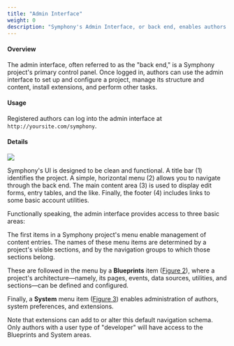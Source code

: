 ```yaml
---
title: "Admin Interface"
weight: 0
description: "Symphony's Admin Interface, or back end, enables authors to manage content and system settings."
---
```


#### Overview

The admin interface, often referred to as the "back end," is a Symphony project's primary control panel. Once logged in, <a rel="concept">authors</a> can use the admin interface to set up and configure a project, manage its structure and content, install <a rel="concept">extensions</a>, and perform other tasks.

#### Usage

Registered authors can log into the admin interface at `http://yoursite.com/symphony`.

#### Details

<img src="admin-interface"/>

Symphony's UI is designed to be clean and functional. A title bar (1) identifies the project. A simple, horizontal menu (2) allows you to navigate through the back end. The main content area (3) is used to display edit forms, entry tables, and the like. Finally, the footer (4) includes links to some basic account utilities.

Functionally speaking, the admin interface provides access to three basic areas:

The first items in a Symphony project's menu enable management of content <a rel="concept">entries</a>. The names of these menu items are determined by a project's visible <a rel="concept">sections</a>, and by the <a rel="concept">navigation groups</a> to which those sections belong.

These are followed in the menu by a **Blueprints** item (<a rel="figure" href="blueprints-menu">Figure 2</a>), where a project's architecture—namely, its <a rel="concept">pages</a>, <a rel="concept">events</a>, <a rel="concept">data sources</a>, <a rel="concept">utilities</a>, and <a rel="concept">sections</a>—can be defined and configured.

Finally, a **System** menu item (<a rel="figure" href="system-menu">Figure 3</a>) enables administration of <a rel="concept">authors</a>, system preferences, and <a rel="concept">extensions</a>.

Note that <a rel="concept">extensions</a> can add to or alter this default navigation schema. Only authors with a user type of "developer" will have access to the Blueprints and System areas.
